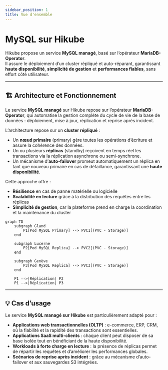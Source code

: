 ```yaml
---
sidebar_position: 1
title: Vue d'ensemble
---
```


# MySQL sur Hikube

Hikube propose un service **MySQL managé**, basé sur l’opérateur **MariaDB-Operator**.  
Il assure le déploiement d’un cluster répliqué et auto-réparant, garantissant **haute disponibilité**, **simplicité de gestion** et **performances fiables**, sans effort côté utilisateur.

---

## 🏗️ Architecture et Fonctionnement

Le service **MySQL managé** sur Hikube repose sur l’opérateur **MariaDB-Operator**, qui automatise la gestion complète du cycle de vie de la base de données : déploiement, mise à jour, réplication et reprise après incident.  

L’architecture repose sur un **cluster répliqué** :  

- Un **nœud primaire** (primary) gère toutes les opérations d’écriture et assure la cohérence des données.  
- Un ou plusieurs **réplicas** (standby) reçoivent en temps réel les transactions via la réplication asynchrone ou semi-synchrone.  
- Un mécanisme d’**auto-failover** promeut automatiquement un réplica en tant que nouveau primaire en cas de défaillance, garantissant une **haute disponibilité**.  

Cette approche offre :  

- **Résilience** en cas de panne matérielle ou logicielle  
- **Scalabilité en lecture** grâce à la distribution des requêtes entre les réplicas  
- **Simplicité de gestion**, car la plateforme prend en charge la coordination et la maintenance du cluster  

```mermaid
graph TD
    subgraph Gland
        P1[Pod MySQL Primary] --> PVC1[(PVC - Storage)]
    end

    subgraph Lucerne
        P2[Pod MySQL Replica] --> PVC2[(PVC - Storage)]
    end

    subgraph Genève
        P3[Pod MySQL Replica] --> PVC3[(PVC - Storage)]
    end

    P1 -->|Réplication| P2
    P1 -->|Réplication| P3
```

---

## 💡 Cas d’usage

Le service **MySQL managé sur Hikube** est particulièrement adapté pour :  

- **Applications web transactionnelles (OLTP)** : e-commerce, ERP, CRM, où la fiabilité et la rapidité des transactions sont essentielles.  
- **Applications SaaS multi-clients** : chaque client peut disposer de sa base isolée tout en bénéficiant de la haute disponibilité.  
- **Workloads à forte charge en lecture** : la présence de réplicas permet de répartir les requêtes et d’améliorer les performances globales.  
- **Scénarios de reprise après incident** : grâce au mécanisme d’auto-failover et aux sauvegardes S3 intégrées.  
